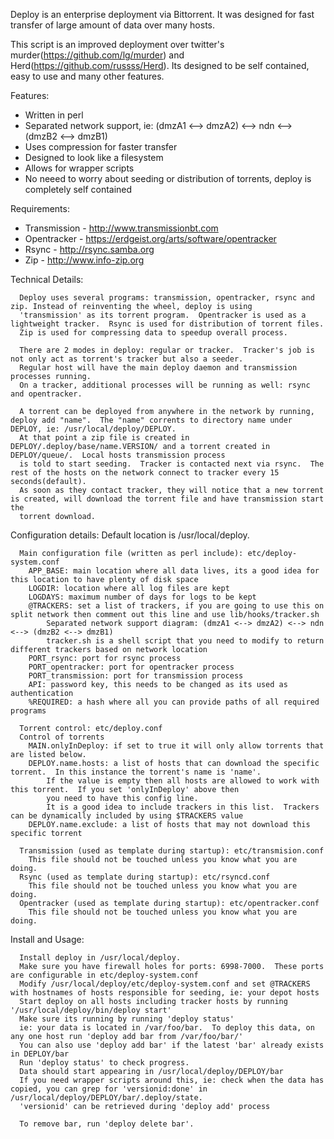 Deploy is an enterprise deployment via Bittorrent.  It was designed for fast transfer of large amount of data over many hosts.

This script is an improved deployment over twitter's murder(https://github.com/lg/murder) and Herd(https://github.com/russss/Herd).
Its designed to be self contained, easy to use and many other features.

Features:
* Written in perl
* Separated network support, ie: (dmzA1 <--> dmzA2) <--> ndn <--> (dmzB2 <--> dmzB1)
* Uses compression for faster transfer
* Designed to look like a filesystem
* Allows for wrapper scripts
* No neeed to worry about seeding or distribution of torrents, deploy is completely self contained

Requirements:
* Transmission - http://www.transmissionbt.com
* Opentracker - https://erdgeist.org/arts/software/opentracker
* Rsync - http://rsync.samba.org
* Zip - http://www.info-zip.org

Technical Details:
```
  Deploy uses several programs: transmission, opentracker, rsync and zip. Instead of reinventing the wheel, deploy is using 
  'transmission' as its torrent program.  Opentracker is used as a lightweight tracker.  Rsync is used for distribution of torrent files.
  Zip is used for compressing data to speedup overall process.

  There are 2 modes in deploy: regular or tracker.  Tracker's job is not only act as torrent's tracker but also a seeder.
  Regular host will have the main deploy daemon and transmission processes running.
  On a tracker, additional processes will be running as well: rsync and opentracker.

  A torrent can be deployed from anywhere in the network by running, deploy add "name".  The "name" corrents to directory name under DEPLOY, ie: /usr/local/deploy/DEPLOY.
  At that point a zip file is created in DEPLOY/.deploy/base/name.VERSION/ and a torrent created in DEPLOY/queue/.  Local hosts transmission process
  is told to start seeding.  Tracker is contacted next via rsync.  The rest of the hosts on the network connect to tracker every 15 seconds(default). 
  As soon as they contact tracker, they will notice that a new torrent is created, will download the torrent file and have transmission start the
  torrent download.
```

Configuration details:
  Default location is /usr/local/deploy.  
```
  Main configuration file (written as perl include): etc/deploy-system.conf
	APP_BASE: main location where all data lives, its a good idea for this location to have plenty of disk space
	LOGDIR: location where all log files are kept
	LOGDAYS: maximum number of days for logs to be kept
	@TRACKERS: set a list of trackers, if you are going to use this on split network then comment out this line and use lib/hooks/tracker.sh
		Separated network support diagram: (dmzA1 <--> dmzA2) <--> ndn <--> (dmzB2 <--> dmzB1)
		tracker.sh is a shell script that you need to modify to return different trackers based on network location
	PORT_rsync: port for rsync process
	PORT_opentracker: port for opentracker process
	PORT_transmission: port for transmission process
	API: password key, this needs to be changed as its used as authentication
	%REQUIRED: a hash where all you can provide paths of all required programs

  Torrent control: etc/deploy.conf
  Control of torrents 
  	MAIN.onlyInDeploy: if set to true it will only allow torrents that are listed below.
	DEPLOY.name.hosts: a list of hosts that can download the specific torrent.  In this instance the torrent's name is 'name'.
		If the value is empty then all hosts are allowed to work with this torrent.  If you set 'onlyInDeploy' above then 
		you need to have this config line.
		It is a good idea to include trackers in this list.  Trackers can be dynamically included by using $TRACKERS value
	DEPLOY.name.exclude: a list of hosts that may not download this specific torrent
	
  Transmission (used as template during startup): etc/transmision.conf
  	This file should not be touched unless you know what you are doing.
  Rsync (used as template during startup): etc/rsyncd.conf
  	This file should not be touched unless you know what you are doing.
  Opentracker (used as template during startup): etc/opentracker.conf
  	This file should not be touched unless you know what you are doing.
```

Install and Usage:
```
  Install deploy in /usr/local/deploy.
  Make sure you have firewall holes for ports: 6998-7000.  These ports are configurable in etc/deploy-system.conf
  Modify /usr/local/deploy/etc/deploy-system.conf and set @TRACKERS with hostnames of hosts responsible for seeding, ie: your depot hosts
  Start deploy on all hosts including tracker hosts by running '/usr/local/deploy/bin/deploy start'
  Make sure its running by running 'deploy status'
  ie: your data is located in /var/foo/bar.  To deploy this data, on any one host run 'deploy add bar from /var/foo/bar/'
  You can also use 'deploy add bar' if the latest 'bar' already exists in DEPLOY/bar
  Run 'deploy status' to check progress.
  Data should start appearing in /usr/local/deploy/DEPLOY/bar
  If you need wrapper scripts around this, ie: check when the data has copied, you can grep for 'versionid:done' in /usr/local/deploy/DEPLOY/bar/.deploy/state.
  'versionid' can be retrieved during 'deploy add' process

  To remove bar, run 'deploy delete bar'.
```
